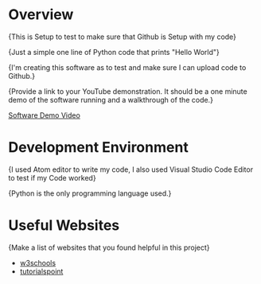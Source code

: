 # Overview

{This is Setup to test to make sure that Github is Setup with my code}

{Just a simple one line of Python code that prints "Hello World"}

{I'm creating this software as to test and make sure I can upload code to Github.}

{Provide a link to your YouTube demonstration.  It should be a one minute demo of the software running and a walkthrough of the code.}

[Software Demo Video](http://youtube.link.goes.here)

# Development Environment

{I used Atom editor to write my code, I also used Visual Studio Code Editor to test if my Code worked}

{Python is the only programming language used.}

# Useful Websites

{Make a list of websites that you found helpful in this project}
* [w3schools](https://www.w3schools.com/python/)
* [tutorialspoint](https://www.tutorialspoint.com/python/index.htm)
